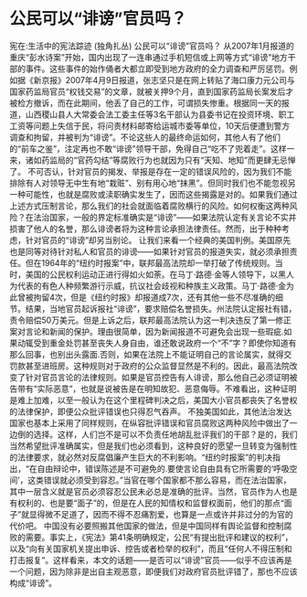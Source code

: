 # 公民可以“诽谤”官员吗？

宪在:生活中的宪法踪迹 (独角扎丛)
公民可以“诽谤”官员吗？
从2007年1月报道的重庆“彭水诗案”开始，国内出现了一连串通过手机短信或上网等方式“诽谤”地方干部的事件。这些事件的始作俑者大都立即受到地方政府的全力调查和严厉惩罚。例如据《新京报》2007年4月9日报道，张志坚只是在网上转贴了海口康力元公司与国家药监局官员“权钱交易”的文章，就被关押9个月，直到国家药监局长案发后才被检方撤诉，而在此期间，他丢了自己的工作，可谓损失惨重。根据同一天的报道，山西稷山县人大常委会法工委主任等3名干部认为县委书记在投资环境、职工工资等问题上失信于民，将问责材料邮寄给运城市委等单位，10天后便遭到警方调查和拘留，并被判为“诽谤”。不论这些人的最终命运如何，其他人有了他们的“前车之鉴”，注定再也不敢“诽谤”领导干部，免得自己“吃不了兜着走”。这样一来，诸如药监局的“官药勾结”等腐败行为也就因为只有“天知、地知”而更肆无忌惮了。
不可否认，针对官员的揭发、举报是存在一定的错误风险的，因为我们不能排除有人对领导无中生有地“栽赃”、别有用心地“抹黑”。但同时我们也不能忽视另一种可能性，也就是腐败或渎职确实发生了，因而这些揭露是对的。如果我们通过上述方式压制言论，那么我们的社会就面临着腐败横行的风险。如何权衡这两种风险？在法治国家，一般的界定标准确实是“诽谤”——如果法院认定有关言论不实并损害了他人的名誉，那么诽谤者将为这种言论承担法律责任。然而，出于种种考虑，针对官员的“诽谤”却另当别论。
让我们来看一个经典的美国判例。美国原先也是同等对待针对私人和官员的诽谤——如果针对官员的报道失实，就必须承担责任。但在1964年的“纽约时报案”中，联邦最高法院却一举打破了传统规则。当时，美国的公民权利运动正进行得如火如荼。在马丁·路德·金等人领导下，以黑人为代表的有色人种频繁游行示威，抗议社会歧视和种族主义政策。马丁·路德·金为此曾被拘留4次，但是《纽约时报》却报道成7次，还有其他一些不尽准确的细节。结果，当地官员起诉报社“诽谤”，要求赔偿名誉损失。州法院认定报社有错，责令赔偿50万美元。但是上诉之后，联邦最高法院认为这一判决违反了第一修正案对言论和新闻的保护。理由很简单，因为新闻报道不可避免会出现一些瑕疵.如果动辄受到重金处罚甚至丧失人身自由，谁还敢说政府一个“不”字？即使你知道有那么回事，也别出头露面.否则，如果在法院上不能证明自己的言论属实，就得交罚款甚至进班房。这种规则对于政府的公众监督显然是不利的。因此，最高法院改变了针对官员言论的法律规则。如果是官员控告有人诽谤，那么他自己必须证明被告带有“实际恶意”，也就是说被告是在明知故犯、恶意侮辱。不难看出，这种证明是难上加难，以至一般认为在这个里程碑判决之后，美国大小官员都丧失了名誉权的法律保护，即便公众批评错误也只得忍气吞声。
不独美国如此，其他法治发达国家也基本上采用了同样规则，在纵容批评错误和官员腐败这两种风险中做出了一边倒的选择。这样，人们岂不是可以不负责任地胡乱批评我们的干部？是的，我们当然希望批评准确属实，但是我们也必须看到，这种良好的愿望一旦转变为强制性的法律要求，就必然对反腐倡廉产生巨大的不利影响。“纽约时报案”的判决指出，“在自由辩论中，错误陈述是不可避免的.要使言论自由具有它所需要的‘呼吸空间’，这类错误就必须受到容忍。”当官在哪个国家都不那么容易，而在法治国家，其中一层含义就是官员必须容忍公民未必总是准确的批评。当然，官员作为人也是有权利的、也是要“面子”的，但是在人民的知情权和监督权面前，他们的那点“面子”就显得微不足道了，因而不得不忍痛割爱，也算是一点或许并非过分的为官的代价吧。
中国没有必要照搬其他国家的做法，但是中国同样有舆论监督和控制腐败的需要。事实上，《宪法》第41条明确规定，公民“有提出批评和建议的权利”，以及“向有关国家机关提出申诉、控告或者检举的权利”，而且“任何人不得压制和打击报复”。这样看来，本文的话题——是否可以“诽谤”官员——似乎不应该再是一个问题，因为除非是出自主观恶意，即便我们对政府官员批评错了，那也不应该构成“诽谤”。